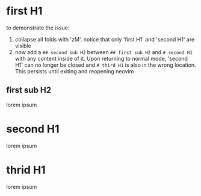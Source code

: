 # first H1

to demonstrate the issue:

1. collapse all folds with 'zM'. notice that only 'first H1' and 'second H1'
   are visible
2. now add a `## second sub H2` between `## first sub H2` and `# second H1` with
   any content inside of it. Upon returning to normal mode, 'second H1' can no
   longer be closed and `# third H1` is also in the wrong location. This
   persists until exiting and reopening neovim

## first sub H2

lorem ipsum

# second H1

lorem ipsum

# thrid H1

lorem ipsum
